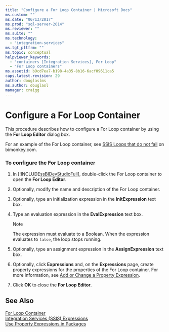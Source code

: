 ```yaml
---
title: "Configure a For Loop Container | Microsoft Docs"
ms.custom: ""
ms.date: "06/13/2017"
ms.prod: "sql-server-2014"
ms.reviewer: ""
ms.suite: ""
ms.technology: 
  - "integration-services"
ms.tgt_pltfrm: ""
ms.topic: conceptual
helpviewer_keywords: 
  - "containers [Integration Services], For Loop"
  - "For Loop containers"
ms.assetid: b9cd7ea7-b198-4a35-8b16-6acf09611ca5
caps.latest.revision: 29
author: douglaslms
ms.author: douglasl
manager: craigg
---
```

# Configure a For Loop Container
  This procedure describes how to configure a For Loop container by using the **For Loop Editor** dialog box.  
  
 For an example of the For Loop container, see [SSIS Loops that do not fail](http://go.microsoft.com/fwlink/?LinkId=240295) on bimonkey.com.  
  
### To configure the For Loop container  
  
1.  In [!INCLUDE[ssBIDevStudioFull](../includes/ssbidevstudiofull-md.md)], double-click the For Loop container to open the **For Loop Editor**.  
  
2.  Optionally, modify the name and description of the For Loop container.  
  
3.  Optionally, type an initialization expression in the **InitExpression** text box.  
  
4.  Type an evaluation expression in the **EvalExpression** text box.  
  
    > [!NOTE]  
    >  The expression must evaluate to a Boolean. When the expression evaluates to `false`, the loop stops running.  
  
5.  Optionally, type an assignment expression in the **AssignExpression** text box.  
  
6.  Optionally, click **Expressions** and, on the **Expressions** page, create property expressions for the properties of the For Loop container. For more information, see [Add or Change a Property Expression](expressions/add-or-change-a-property-expression.md).  
  
7.  Click **OK** to close the **For Loop Editor**.  
  
## See Also  
 [For Loop Container](control-flow/for-loop-container.md)   
 [Integration Services &#40;SSIS&#41; Expressions](expressions/integration-services-ssis-expressions.md)   
 [Use Property Expressions in Packages](expressions/use-property-expressions-in-packages.md)  
  
  
